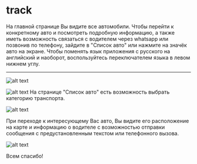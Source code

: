 # track

На главной странице Вы видите все автомобили. 
Чтобы перейти к конкретному авто и посмотреть подробную информацию, а также иметь возможность связаться с водителем через whatsapp или позвонив по телефону, зайдите в "Список авто" или нажмите на значёк авто на экране.
Чтобы поменять язык приложения с русского на английский и наоборот, воспользуйтесь переключателем языка в левом нижнем углу.

---

![alt text](https://github.com/antikonst/track/blob/master/photo_2023-06-18_15-39-32.jpg?raw=true)

![alt text](https://github.com/antikonst/track/blob/master/photo_2023-06-18_15-39-28.jpg?raw=true)
На странице "Список авто" есть возможность выбрать категорию транспорта.

![alt text](https://github.com/antikonst/track/blob/master/photo_2023-06-18_15-39-19.jpg?raw=true)

При переходе к интересующему Вас авто, Вы видите его расположение на карте и информацию о водителе с возможностью отправки сообщения с предустановленным текстом или телефонного вызова.

![alt text](https://github.com/antikonst/track/blob/master/photo_2023-06-18_15-38-49.jpg?raw=true)

Всем спасибо!
